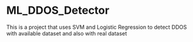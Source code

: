 # ML_DDOS_Detector
This is a project that uses SVM and Logistic Regression to detect DDOS with available dataset and also with real dataset
